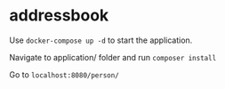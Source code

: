 # addressbook

Use ```docker-compose up -d``` to start the application.

Navigate to application/ folder and run ```composer install```

Go to ```localhost:8080/person/```
